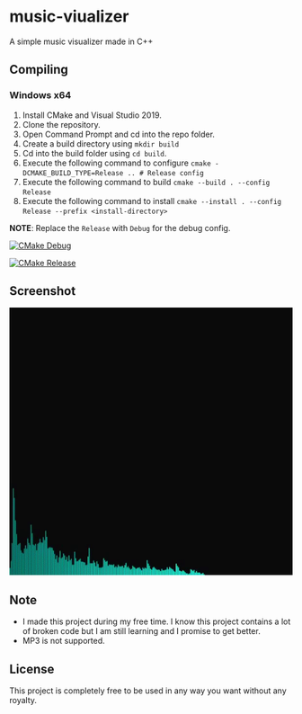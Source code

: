 # music-viualizer
A simple music visualizer made in C++

## Compiling

### Windows x64
1) Install CMake and Visual Studio 2019.
2) Clone the repository.
3) Open Command Prompt and cd into the repo folder.
4) Create a build directory using `mkdir build`
5) Cd into the build folder using `cd build`.
6) Execute the following command to configure
     ```cmake -DCMAKE_BUILD_TYPE=Release .. # Release config```
7) Execute the following command to build ```cmake --build . --config Release```
8) Execute the following command to install ```cmake --install . --config Release --prefix <install-directory>```

__NOTE__: Replace the `Release` with `Debug` for the debug config.

[![CMake Debug](https://github.com/dotslashinit-sh/music-visualizer/actions/workflows/cmake-windows-debug.yml/badge.svg)](https://github.com/dotslashinit-sh/music-visualizer/actions/workflows/cmake-windows-debug.yml)

[![CMake Release](https://github.com/dotslashinit-sh/music-visualizer/actions/workflows/cmake-windows-release.yml/badge.svg)](https://github.com/dotslashinit-sh/music-visualizer/actions/workflows/cmake-windows-release.yml)

## Screenshot
![visualizer-gif](images/visualizer-updated.gif)

## Note
- I made this project during my free time. I know this project contains a lot of broken code but I am still learning and I promise to get better.
- MP3 is not supported.

## License
This project is completely free to be used in any way you want without any royalty.
